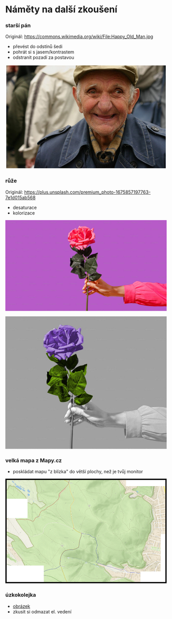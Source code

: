 # Náměty na další zkoušení


### starší pán
Originál: https://commons.wikimedia.org/wiki/File:Happy_Old_Man.jpg
* převést do odstínů šedi
* pohrát si s jasem/kontrastem
* odstranit pozadí za postavou

![starší pán](static/Happy_Old_Man.jpg)

### růže
Originál: https://plus.unsplash.com/premium_photo-1675857197763-7e1d015ab568
* desaturace
* kolorizace

![růže před úpravou](static/premium_photo-1675857197763-7e1d015ab568.jpeg)

![růže po úpravě](static/ruze.jpg)


### velká mapa z Mapy.cz
* poskládat mapu "z blízka" do větší plochy, než je tvůj monitor

![mapy.cz](static/mapy-cz-velka.png)

### úzkokolejka
* [obrázek](static/madarsko.jpg) 
* zkusit si odmazat el. vedení

